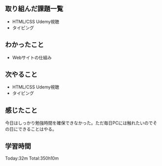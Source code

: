 ## 取り組んだ課題一覧
 - HTML/CSS Udemy視聴
 - タイピング
## わかったこと
 - Webサイトの仕組み
## 次やること
 - HTML/CSS Udemy視聴
 - タイピング
## 感じたこと
今日はしっかり勉強時間を確保できなかった。ただ毎日PCには触れたいのでその日にできることはやる。
## 学習時間
Today:32m  Total:350h10m